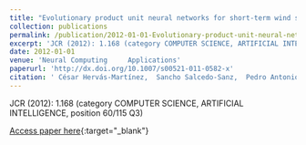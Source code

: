 ```yaml
---
title: "Evolutionary product unit neural networks for short-term wind speed forecasting in wind farms"
collection: publications
permalink: /publication/2012-01-01-Evolutionary-product-unit-neural-networks-for-short-term-wind-speed-forecasting-in-wind-farms
excerpt: 'JCR (2012): 1.168 (category COMPUTER SCIENCE, ARTIFICIAL INTELLIGENCE, position 60/115 Q3)'
date: 2012-01-01
venue: 'Neural Computing     Applications'
paperurl: 'http://dx.doi.org/10.1007/s00521-011-0582-x'
citation: ' César Hervás-Martínez,  Sancho Salcedo-Sanz,  Pedro Antonio Gutiérrez,  E.G. Ortíz García,  L. Prieto, &quot;Evolutionary product unit neural networks for short-term wind speed forecasting in wind farms.&quot; Neural Computing &amp;amp; Applications, Vol.21(5), 2012, pp.993–1005.'
---
```

JCR (2012): 1.168 (category COMPUTER SCIENCE, ARTIFICIAL INTELLIGENCE, position 60/115 Q3)

[Access paper here](http://dx.doi.org/10.1007/s00521-011-0582-x){:target="_blank"}
